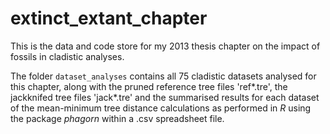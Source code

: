 extinct_extant_chapter
======================

This is the data and code store for my 2013 thesis chapter on the impact of fossils in cladistic analyses.

The folder `dataset_analyses` contains all 75 cladistic datasets analysed for this chapter, along with the pruned reference tree files 'ref\*.tre', the jackknifed tree files 'jack\*.tre' and the summarised results for each dataset of the mean-minimum tree distance calculations as performed in *R* using the package *phagorn* within a .csv spreadsheet file. 
